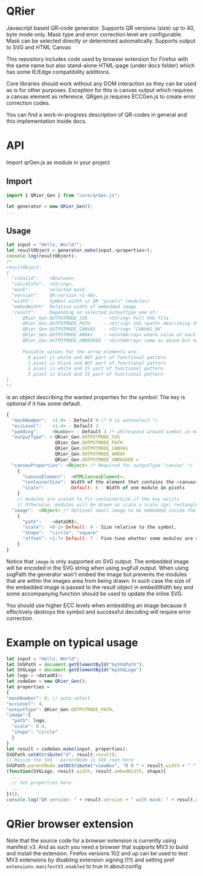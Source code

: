 # QRier

Javascript based QR-code generator. Supports QR versions (size) up to 40, byte mode only. Mask type and error correction level are configurable. Mask can be selected directly or determined automatically. Supports output to SVG and HTML Canvas

This repository includes code used by browser extension for Firefox with the same name but also stand-alone HTML-page (under docs folder) which has some IE/Edge compatibility additions.

Core libraries should work without any DOM interaction so they can be used as is for other purposes. Exception for this is canvas output which requires a canvas element as reference. QRgen.js requires ECCGen.js to create error correction codes.

You can find a work-in-progress description of QR-codes in general and this implementation inside docs.

# API

Import qrGen.js as module in your project

## Import

```JavaScript
import { QRier_Gen } from "core/qrGen.js";

let generator = new QRier_Gen();
...
```

## Usage

```JavaScript
let input = "Hello, World!";
let resultObject = generator.make(input,<properties>);
console.log(resultObject);
/*
resultObject:
{
  "isValid":    <Boolean>,
  "validInfo":  <String>,
  "mask":       selected mask,
  "version":    QR-version <1-40>,
  "width":      Symbol width in QR "pixels" (modules)
  "embedWidth"  Relative width of embedded image
  "result":     Depending on selected outputType one of:
      QRier_Gen.OUTPUTMODE_SVG      - <String> Full SVG file
      QRier_Gen.OUTPUTMODE_PATH     - <String> SVG <path> describing the symbol
      QRier_Gen.OUTPUTMODE_CANVAS   - <String> "CANVAS_OK"
      QRier_Gen.OUTPUTMODE_ARRAY    - <Uint8Array> where value of each pixel is one element
      QRier_Gen.OUTPUTMODE_UNMASKED - <Uint8Array> same as above but no masking applied
      
      Possible values for the array elements are:
        0 pixel is white and NOT part of functional pattern
        1 pixel is black and NOT part of functional pattern
        2 pixel is white and IS part of functional pattern
        3 pixel is black and IS part of functional pattern
}
*/
```
<properties> is an object describing the wanted properties for the symbol:
The key is optional if it has some default.

```JavaScript
{
  "maskNumber":  <1-9> - Default 9 /* 9 is autoselect */
  "eccLevel":    <1-4> - Default 3
  "padding":     <Number> - Default 3 /* whitespace around symbol in module units */
  "outputType": < QRier_Gen.OUTPUTMODE_SVG
                  QRier_Gen.OUTPUTMODE_PATH
                  QRier_Gen.OUTPUTMODE_CANVAS
                  QRier_Gen.OUTPUTMODE_ARRAY
                  QRier_Gen.OUTPUTMODE_UNMASKED >
  "canvasProperties": <Object> /* Required for outputType "canvas" */
    {
      "canvasElement":  <HTMLCanvasElement>,
      "containerSize":  Width of the element that contains the <canvas>,
      "scale":          Default: 6 - Width of one module in pixels
    }
    // modules are scaled to fit containerSize if the key exists
    // Otherwise, modules will be drawn as scale x scale (px) rectangles
  "image":  <Object> /* Optional small image to be embedded inside the symbol */
    {
      "path":    <dataURI>,
      "scale":  <0-1> Default: 0 - Size relative to the symbol,
      "shape":  "circle", "square"
      "offset": <1-7> Default: 7 - Fine-tune whether some modules are shown or not close to the edge of the embedded image
    }
}
```
Notice that `image` is only supported on SVG output. The embedded image will be encoded in the SVG string when using svgFull output. When using svgPath the generator won't embed the image but prevents the modules that are within the images area from being drawn. In such case the size of the embedded image is passed to the result object in embedWidth key and some accompanying function should be used to update the inline SVG.

You should use higher ECC levels when embedding an image because it effectively destroys the symbol and successful decoding will require error correction. 

# Example on typical usage

```JavaScript
let input = "Hello, World";
let SVGPath = document.getElementById("mySVGPath");
let SVGLogo = document.getElementById("mySVGLogo")
let logo = <dataURI>;
let codeGen = new QRier_Gen();
let properties =
{
"maskNumber": 9, // auto-select
"eccLevel": 4,
"outputType": QRier_Gen.OUTPUTMODE_PATH,
"image":{
  "path": logo,
  "scale": 0.4,
  "shape": "circle"
  }
}
let result = codeGen.make(input, properties);
SVGPath.setAttribute("d", result.result);
// Resize the SVG - parentNode is SVG root here
SVGPath.parentNode.setAttribute("viewBox", "0 0 " + result.width + " " + result.width);
(function(SVGLogo, result.width, result.embedWidth, shape){
  ...
  // Set properties here
  ...
})();
console.log("QR version: " + result.version + " with mask: " + result.mask);
```
# QRier browser extension

Note that the source code for a browser extension is currently using manifest v3. And as such you need a browser that supports MV3 to build and install the extension. Firefox versions 102 and up can be used to test MV3 extensions by disabling extension signing (!!!) and setting pref `extensions.manifestV3.enabled` to true in about:config
